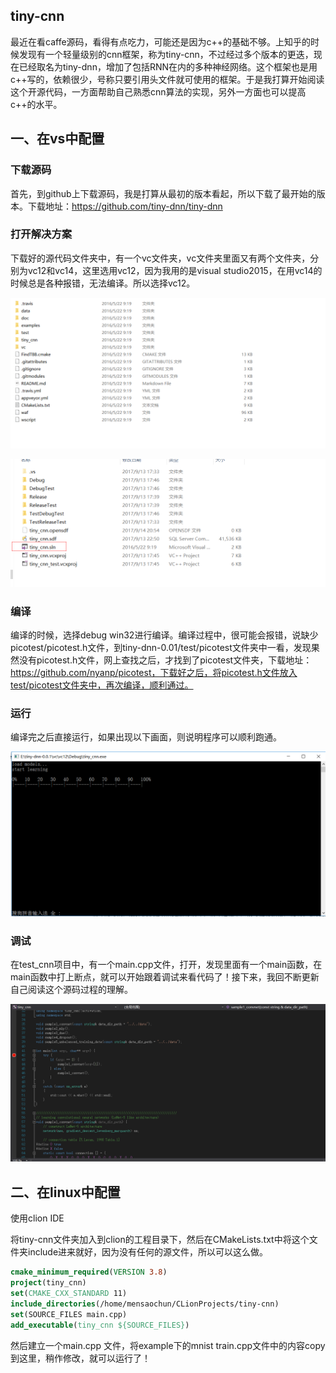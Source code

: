 ## tiny-cnn

最近在看caffe源码，看得有点吃力，可能还是因为c++的基础不够。上知乎的时候发现有一个轻量级别的cnn框架，称为tiny-cnn，不过经过多个版本的更迭，现在已经取名为tiny-dnn，增加了包括RNN在内的多种神经网络。这个框架也是用c++写的，依赖很少，号称只要引用头文件就可使用的框架。于是我打算开始阅读这个开源代码，一方面帮助自己熟悉cnn算法的实现，另外一方面也可以提高c++的水平。

## 一、在vs中配置

### 下载源码

首先，到github上下载源码，我是打算从最初的版本看起，所以下载了最开始的版本。下载地址：https://github.com/tiny-dnn/tiny-dnn

### 打开解决方案

下载好的源代码文件夹中，有一个vc文件夹，vc文件夹里面又有两个文件夹，分别为vc12和vc14，这里选用vc12，因为我用的是visual studio2015，在用vc14的时候总是各种报错，无法编译。所以选择vc12。

![](./pics/1.png)

![](./pics/2.png)

### 编译

编译的时候，选择debug win32进行编译。编译过程中，很可能会报错，说缺少 picotest/picotest.h文件，到tiny-dnn-0.01/test/picotest文件夹中一看，发现果然没有picotest.h文件，网上查找之后，才找到了picotest文件夹，下载地址：https://github.com/nyanp/picotest，下载好之后，将picotest.h文件放入test/picotest文件夹中，再次编译，顺利通过。

### 运行

编译完之后直接运行，如果出现以下画面，则说明程序可以顺利跑通。

![](./pics/3.png)

### 调试

在test_cnn项目中，有一个main.cpp文件，打开，发现里面有一个main函数，在main函数中打上断点，就可以开始跟着调试来看代码了！接下来，我回不断更新自己阅读这个源码过程的理解。

![](./pics/4.png)



## 二、在linux中配置

使用clion IDE

将tiny-cnn文件夹加入到clion的工程目录下，然后在CMakeLists.txt中将这个文件夹include进来就好，因为没有任何的源文件，所以可以这么做。

~~~cmake
cmake_minimum_required(VERSION 3.8)
project(tiny_cnn)
set(CMAKE_CXX_STANDARD 11)
include_directories(/home/mensaochun/CLionProjects/tiny-cnn)
set(SOURCE_FILES main.cpp)
add_executable(tiny_cnn ${SOURCE_FILES})
~~~

然后建立一个main.cpp 文件，将example下的mnist train.cpp文件中的内容copy到这里，稍作修改，就可以运行了！





